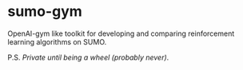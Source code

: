# sumo-gym

OpenAI-gym like toolkit for developing and comparing reinforcement learning algorithms on SUMO.

P.S. *Private until being a wheel (probably never)*.